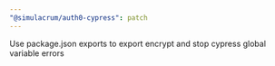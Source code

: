 ```yaml
---
"@simulacrum/auth0-cypress": patch
---
```

Use package.json exports to export encrypt and stop cypress global variable errors